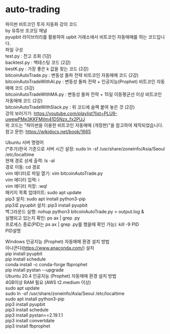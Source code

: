 # auto-trading
파이썬 비트코인 투자 자동화 강의 코드   
by 유튜브 조코딩 채널   
pyupbit 라이브러리를 활용하여 upbit 거래소에서 비트코인 자동매매를 하는 코드입니다.   
파일 구성   
test.py : 잔고 조회 (1강)   
backtest.py : 백테스팅 코드 (2강)   
bestK.py : 가장 좋은 k 값을 찾는 코드 (2강)   
bitcoinAutoTrade.py : 변동성 돌파 전략 비트코인 자동매매 코드 (2강)   
bitcoinAutoTradeWithAI.py : 변동성 돌파 전략 + 인공지능(Prophet) 비트코인 자동매매 코드 (3강)   
bitcoinAutoTradeWithMA.py : 변동성 돌파 전략 + 15일 이동평균선 이상 비트코인 자동매매 코드 (2강)   
bitcoinAutoTradeWithSlack.py : 위 코드에 슬랙 붙여 놓은 것 (2강)   
강의 보러가기: https://youtube.com/playlist?list=PLU9-uwewPMe3KKFMiIm41D5Nzx_fx2PUJ   
위 코드는 "파이썬을 이용한 비트코인 자동매매 (개정판)"을 참고하여 제작되었습니다.   
참고 문헌: https://wikidocs.net/book/1665   
   
Ubuntu 서버 명령어   
(*추가)한국 기준으로 서버 시간 설정: sudo ln -sf /usr/share/zoneinfo/Asia/Seoul /etc/localtime   
현재 경로 상세 출력: ls -al   
경로 이동: cd 경로   
vim 에디터로 파일 열기: vim bitcoinAutoTrade.py   
vim 에디터 입력: i   
vim 에디터 저장: :wq!   
패키지 목록 업데이트: sudo apt update   
pip3 설치: sudo apt install python3-pip   
pip3로 pyupbit 설치: pip3 install pyupbit   
백그라운드 실행: nohup python3 bitcoinAutoTrade.py > output.log &   
실행되고 있는지 확인: ps ax | grep .py   
프로세스 종료(PID는 ps ax | grep .py를 했을때 확인 가능): kill -9 PID   
PID설명   
   
Windows 인공지능 (Prophet) 자동매매 환경 설치 방법   
아나콘다(https://www.anaconda.com/) 설치   
pip install pyupbit   
pip install schedule   
conda install -c conda-forge fbprophet   
pip install pystan --upgrade   
Ubuntu 20.4 인공지능 (Prophet) 자동매매 환경 설치 방법   
4GB이상 RAM 필요 (AWS t2.medium 이상)   
sudo apt update   
sudo ln -sf /usr/share/zoneinfo/Asia/Seoul /etc/localtime   
sudo apt install python3-pip   
pip3 install pyupbit   
pip3 install schedule   
pip3 install pystan==2.19.1.1   
pip3 install convertdate   
pip3 install fbprophet   
